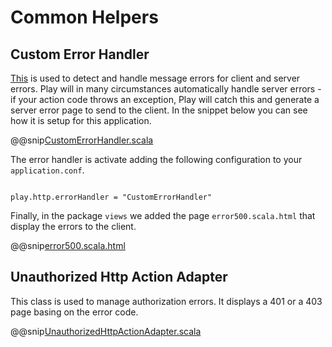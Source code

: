 # Common Helpers

## Custom Error Handler

[This](https://www.playframework.com/documentation/2.6.x/ScalaErrorHandling) is used to detect and handle message errors for client and server errors.
Play will in many circumstances automatically handle server errors - if your action code throws an exception, 
Play will catch this and generate a server error page to send to the client.
In the snippet below you can see how it is setup for this application.

@@snip[CustomErrorHandler.scala](./../../app/controllers/CustomErrorHandler.scala)

The error handler is activate adding the following configuration to your `application.conf`.

```hocon

play.http.errorHandler = "CustomErrorHandler"
```

Finally, in the package `views` we added the page `error500.scala.html` that display the errors to the client.

@@snip[error500.scala.html](./../views/error500.scala.html)


## Unauthorized Http Action Adapter

This class is used to manage authorization errors. It displays a 401 or a 403 page basing on the error code.

@@snip[UnauthorizedHttpActionAdapter.scala](./../controllers/UnauthorizedHttpActionAdapter.scala)
